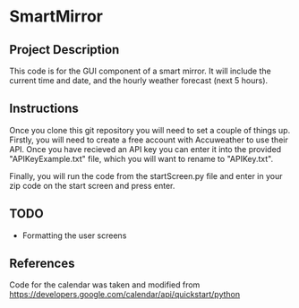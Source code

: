 # SmartMirror

## Project Description
This code is for the GUI component of a smart mirror. It will include the current time and date, and the hourly weather forecast (next 5 hours).

## Instructions
Once you clone this git repository you will need to set a couple of things up. Firstly, you will need to create a free account with Accuweather to use their API. Once you have recieved an API key you can enter it into the provided "APIKeyExample.txt" file, which you will want to rename to "APIKey.txt". 

Finally, you will run the code from the startScreen.py file and enter in your zip code on the start screen and press enter.

## TODO
- Formatting the user screens

## References
Code for the calendar was taken and modified from https://developers.google.com/calendar/api/quickstart/python 